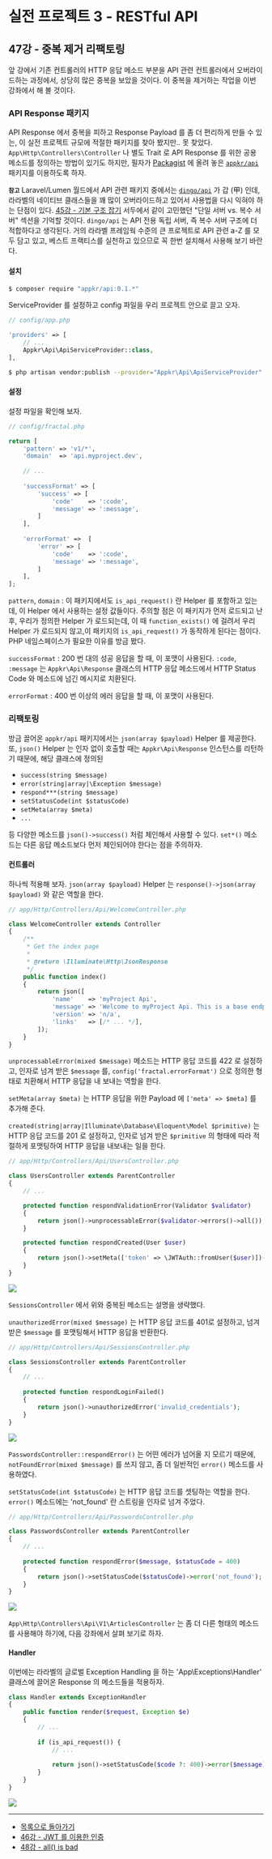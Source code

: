 # 실전 프로젝트 3 - RESTful API

## 47강 - 중복 제거 리팩토링

앞 강에서 기존 컨트롤러의 HTTP 응답 메소드 부분을 API 관련 컨트롤러에서 오버라이드하는 과정에서, 상당히 많은 중복을 보았을 것이다. 이 중복을 제거하는 작업을 이번 강좌에서 해 볼 것이다.  

### API Response 패키지

API Response 에서 중복을 피하고 Response Payload 를 좀 더 편리하게 만들 수 있는, 이 실전 프로젝트 규모에 적절한 패키지를 찾아 봤지만.. 못 찾았다. `App\Http\Controllers\Controller` 나 별도 Trait 로 API Response 를 위한 공용 메소드를 정의하는 방법이 있기도 하지만, 필자가 [Packagist](https://packagist.org/) 에 올려 놓은 [`appkr/api`](https://github.com/appkr/api) 패키지를 이용하도록 하자. 

**`참고`** Laravel/Lumen 월드에서 API 관련 패키지 중에서는 [`dingo/api`](https://github.com/dingo/api) 가 갑 (甲) 인데, 라라벨의 네이티브 클래스들을 꽤 많이 오버라이드하고 있어서 사용법을 다시 익혀야 하는 단점이 있다. [45강 - 기본 구조 잡기](45-api-big-picture.md) 서두에서 같이 고민했던 "단일 서버 vs. 복수 서버" 섹션을 기억할 것이다. `dingo/api` 는 API 전용 독립 서버, 즉 복수 서버 구조에 더 적합하다고 생각된다. 거의 라라벨 프레임웍 수준의 큰 프로젝트로 API 관련 a-Z 를 모두 담고 있고, 베스트 프랙티스를 실천하고 있으므로 꼭 한번 설치해서 사용해 보기 바란다.

#### 설치

```bash
$ composer require "appkr/api:0.1.*"
```

ServiceProvider 를 설정하고 config 파일을 우리 프로젝트 안으로 끌고 오자. 

```php
// config/app.php

'providers' => [
    // ...
    Appkr\Api\ApiServiceProvider::class,
],
```

```bash
$ php artisan vendor:publish --provider="Appkr\Api\ApiServiceProvider"
```

#### 설정

설정 파일을 확인해 보자.

```php
// config/fractal.php

return [
    'pattern' => 'v1/*',
    'domain'  => 'api.myproject.dev',
    
    // ...
    
    'successFormat' => [
        'success' => [
            'code'    => ':code',
            'message' => ':message',
        ]
    ],
    
    'errorFormat' =>  [
        'error' => [
            'code'    => ':code',
            'message' => ':message',
        ]
    ],
];
```

`pattern`, `domain`
:   이 패키지에서도 `is_api_request()` 란 Helper 를 포함하고 있는데, 이 Helper 에서 사용하는 설정 값들이다. 주의할 점은 이 패키지가 먼저 로드되고 난후, 우리가 정의한 Helper 가 로드되는데, 이 때 `function_exists()` 에 걸려서 우리 Helper 가 로드되지 않고,이 패키지의 `is_api_request()` 가 동작하게 된다는 점이다. PHP 네임스페이스가 필요한 이유를 방금 봤다.
    
`successFormat`
:   200 번 대의 성공 응답을 할 때, 이 포맷이 사용된다. `:code`, `:message` 는 `Appkr\Api\Response` 클래스의 HTTP 응답 메소드에서 HTTP Status Code 와 메소드에 넘긴 메시지로 치환된다.
    
`errorFormat`
:   400 번 이상의 에러 응답을 할 때, 이 포맷이 사용된다.

### 리팩토링

방금 끌어온 `appkr/api` 패키지에서는 `json(array $payload)` Helper 를 제공한다. 또, `json()` Helper 는 인자 없이 호출할 때는 `Appkr\Api\Response` 인스턴스를 리턴하기 때문에, 해당 클래스에 정의된 

- `success(string $message)`
- `error(string|array|\Exception $message)`
- `respond***(string $message)`
- `setStatusCode(int $statusCode)`
- `setMeta(array $meta)` 
- `...`

등 다양한 메소드를 `json()->success()` 처럼 체인해서 사용할 수 있다. `set*()` 메소드는 다른 응답 메소드보다 먼저 체인되어야 한다는 점을 주의하자. 

#### 컨트롤러

하나씩 적용해 보자. `json(array $payload)` Helper 는 `response()->json(array $payload)` 와 같은 역할을 한다.

```php
// app/Http/Controllers/Api/WelcomeController.php

class WelcomeController extends Controller
{
    /**
     * Get the index page
     *
     * @return \Illuminate\Http\JsonResponse
     */
    public function index()
    {
        return json([
            'name'    => 'myProject Api',
            'message' => 'Welcome to myProject Api. This is a base endpoint.',
            'version' => 'n/a',
            'links'   => [/* ... */],
        ]);
    }
}
```

`unprocessableError(mixed $message)` 메소드는 HTTP 응답 코드를 422 로 설정하고, 인자로 넘겨 받은 `$message` 를, `config('fractal.errorFormat')` 으로 정의한 형태로 치환해서 HTTP 응답을 내 보내는 역할을 한다.

`setMeta(array $meta)` 는 HTTP 응답을 위한 Payload 에 `['meta' => $meta]` 를 추가해 준다. 

`created(string|array|Illuminate\Database\Eloquent\Model $primitive)` 는 HTTP 응답 코드를 201 로 설정하고, 인자로 넘겨 받은 `$primitive` 의 형태에 따라 적절하게 포맷팅하여 HTTP 응답을 내보내는 일을 한다.

```php
// app/Http/Controllers/Api/UsersController.php

class UsersController extends ParentController
{
    // ...

    protected function respondValidationError(Validator $validator)
    {
        return json()->unprocessableError($validator->errors()->all());
    }

    protected function respondCreated(User $user)
    {
        return json()->setMeta(['token' => \JWTAuth::fromUser($user)])->created();
    }
}
```

![](./images/47-dry-fefactoring-img-01.png)

`SessionsController` 에서 위와 중복된 메소드는 설명을 생략했다.

`unauthorizedError(mixed $message)` 는 HTTP 응답 코드를 401로 설정하고, 넘겨 받은 `$message` 를 포맷팅해서 HTTP 응답을 반환한다.

```php
// app/Http/Controllers/Api/SessionsController.php

class SessionsController extends ParentController
{
    // ...
    
    protected function respondLoginFailed()
    {
        return json()->unauthorizedError('invalid_credentials');
    }
}
```

![](./images/47-dry-fefactoring-img-02.png)

`PasswordsController::respondError()` 는 어떤 에러가 넘어올 지 모르기 때문에, `notFoundError(mixed $message)` 를 쓰지 않고, 좀 더 일반적인 `error()` 메소드를 사용하였다. 

`setStatusCode(int $statusCode)` 는 HTTP 응답 코드를 셋팅하는 역할을 한다. `error()` 메소드에는 'not_found' 란 스트링을 인자로 넘겨 주었다. 

```php
// app/Http/Controllers/Api/PasswordsController.php

class PasswordsController extends ParentController
{
    // ...
    
    protected function respondError($message, $statusCode = 400)
    {
        return json()->setStatusCode($statusCode)->error('not_found');
    }
}
```

![](./images/47-dry-fefactoring-img-03.png)

`App\Http\Controllers\Api\V1\ArticlesController` 는 좀 더 다른 형태의 메소드를 사용해야 하기에, 다음 강좌에서 살펴 보기로 하자.

#### Handler

이번에는 라라벨의 글로벌 Exception Handling 을 하는 'App\Exceptions\Handler' 클래스에 끌어온 Response 의 메소드들을 적용하자.

```php
class Handler extends ExceptionHandler
{
    public function render($request, Exception $e)
    {
        // ...
        
        if (is_api_request()) {
            // ...
            
            return json()->setStatusCode($code ?: 400)->error($message);
        }
    }
}
```

![](./images/47-dry-fefactoring-img-04.png)

<!--@start-->
---

- [목록으로 돌아가기](../readme.md)
- [46강 - JWT 를 이용한 인증](46-jwt.md)
- [48강 - all() is bad](48-all-is-bad.md)
<!--@end-->